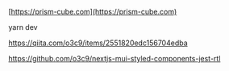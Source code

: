 [https://prism-cube.com](https://prism-cube.com)

yarn dev

https://qiita.com/o3c9/items/2551820edc156704edba

https://github.com/o3c9/nextjs-mui-styled-components-jest-rtl
